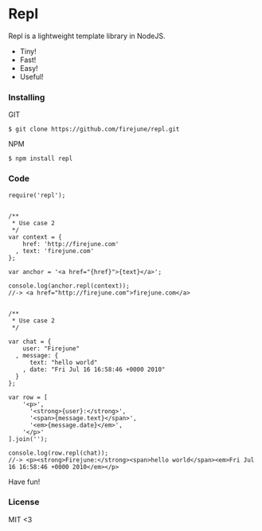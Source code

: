 # Repl

Repl is a lightweight template library in NodeJS.

* Tiny!
* Fast!
* Easy!
* Useful!
 
 
### Installing

GIT

    $ git clone https://github.com/firejune/repl.git

NPM

    $ npm install repl


### Code

    require('repl');
    
    
    /** 
     * Use case 2
     */
    var context = {
        href: 'http://firejune.com'
      , text: 'firejune.com'
    };
    
    var anchor = '<a href="{href}">{text}</a>';
    
    console.log(anchor.repl(context));
    //-> <a href="http://firejune.com">firejune.com</a>
    
    
    /** 
     * Use case 2
     */
    
    var chat = {
        user: "Firejune"
      , message: {
          text: "hello world"
        , date: "Fri Jul 16 16:58:46 +0000 2010"
      }
    };
    
    var row = [
        '<p>', 
          '<strong>{user}:</strong>',
          '<span>{message.text}</span>',
          '<em>{message.date}</em>',
        '</p>'
    ].join('');
    
    console.log(row.repl(chat));
    //-> <p><strong>Firejune:</strong><span>hello world</span><em>Fri Jul 16 16:58:46 +0000 2010</em></p>


Have fun!


### License

MIT <3

